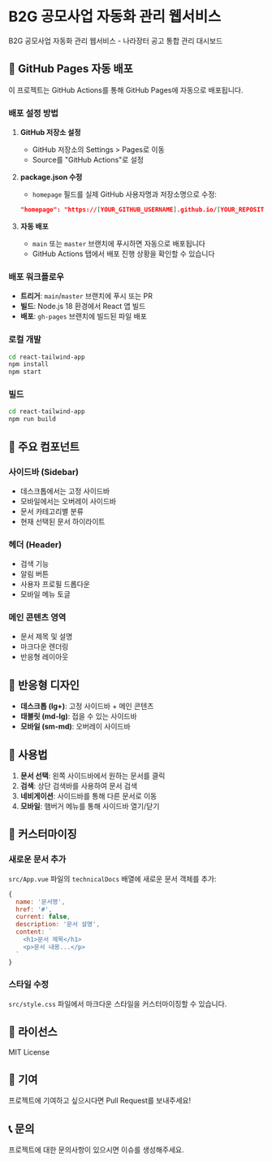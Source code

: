 # B2G 공모사업 자동화 관리 웹서비스

B2G 공모사업 자동화 관리 웹서비스 - 나라장터 공고 통합 관리 대시보드

## 🚀 GitHub Pages 자동 배포

이 프로젝트는 GitHub Actions를 통해 GitHub Pages에 자동으로 배포됩니다.

### 배포 설정 방법

1. **GitHub 저장소 설정**
   - GitHub 저장소의 Settings > Pages로 이동
   - Source를 "GitHub Actions"로 설정

2. **package.json 수정**
   - `homepage` 필드를 실제 GitHub 사용자명과 저장소명으로 수정:
   ```json
   "homepage": "https://[YOUR_GITHUB_USERNAME].github.io/[YOUR_REPOSITORY_NAME]"
   ```

3. **자동 배포**
   - `main` 또는 `master` 브랜치에 푸시하면 자동으로 배포됩니다
   - GitHub Actions 탭에서 배포 진행 상황을 확인할 수 있습니다

### 배포 워크플로우

- **트리거**: `main`/`master` 브랜치에 푸시 또는 PR
- **빌드**: Node.js 18 환경에서 React 앱 빌드
- **배포**: `gh-pages` 브랜치에 빌드된 파일 배포

### 로컬 개발

```bash
cd react-tailwind-app
npm install
npm start
```

### 빌드

```bash
cd react-tailwind-app
npm run build
```

## 🎨 주요 컴포넌트

### 사이드바 (Sidebar)
- 데스크톱에서는 고정 사이드바
- 모바일에서는 오버레이 사이드바
- 문서 카테고리별 분류
- 현재 선택된 문서 하이라이트

### 헤더 (Header)
- 검색 기능
- 알림 버튼
- 사용자 프로필 드롭다운
- 모바일 메뉴 토글

### 메인 콘텐츠 영역
- 문서 제목 및 설명
- 마크다운 렌더링
- 반응형 레이아웃

## 📱 반응형 디자인

- **데스크톱 (lg+)**: 고정 사이드바 + 메인 콘텐츠
- **태블릿 (md-lg)**: 접을 수 있는 사이드바
- **모바일 (sm-md)**: 오버레이 사이드바

## 🎯 사용법

1. **문서 선택**: 왼쪽 사이드바에서 원하는 문서를 클릭
2. **검색**: 상단 검색바를 사용하여 문서 검색
3. **네비게이션**: 사이드바를 통해 다른 문서로 이동
4. **모바일**: 햄버거 메뉴를 통해 사이드바 열기/닫기

## 🔧 커스터마이징

### 새로운 문서 추가
`src/App.vue` 파일의 `technicalDocs` 배열에 새로운 문서 객체를 추가:

```javascript
{
  name: '문서명',
  href: '#',
  current: false,
  description: '문서 설명',
  content: `
    <h1>문서 제목</h1>
    <p>문서 내용...</p>
  `
}
```

### 스타일 수정
`src/style.css` 파일에서 마크다운 스타일을 커스터마이징할 수 있습니다.

## 📄 라이선스

MIT License

## 🤝 기여

프로젝트에 기여하고 싶으시다면 Pull Request를 보내주세요!

## 📞 문의

프로젝트에 대한 문의사항이 있으시면 이슈를 생성해주세요.
